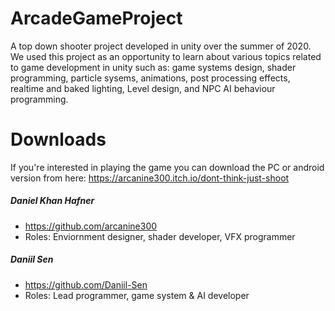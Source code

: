 # ArcadeGameProject
A top down shooter project developed in unity over the summer of 2020. We used this project as an opportunity to learn about various topics related to game development in unity such as: game systems design, shader programming, particle sysems, animations, post processing effects, realtime and baked lighting, Level design, and NPC AI behaviour programming.

# Downloads
If you're interested in playing the game you can download the PC or android version from here: https://arcanine300.itch.io/dont-think-just-shoot

##### Daniel Khan Hafner
* https://github.com/arcanine300
* Roles: Enviornment designer, shader developer, VFX programmer
##### Daniil Sen
* https://github.com/Daniil-Sen
* Roles: Lead programmer, game system & AI developer 
